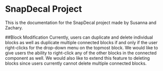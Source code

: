 # SnapDecal Project

This is the documentation for the SnapDecal project made by Susanna and Zachary.



##Block Modification
Currently, users can duplicate and delete individual blocks as well as duplicate multiple connected blocks if and only if the user right-clicks for the drop-down menu on the topmost block. We would like to give users the ability to right-click any of the other blocks in the connected component as well. We would also like to extend this feature to deleting blocks since users currently cannot delete multiple connected blocks.
